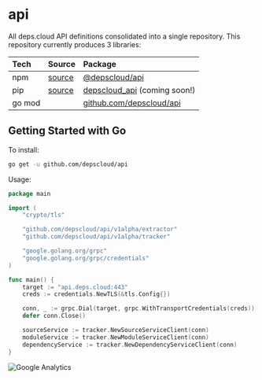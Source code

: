 # api

All deps.cloud API definitions consolidated into a single repository.
This repository currently produces 3 libraries:

| Tech   | Source                                  | Package                                                        |
|:-------|:----------------------------------------|:---------------------------------------------------------------|
| npm    | [source](packages/depscloud-api-nodejs) | [@depscloud/api](https://www.npmjs.com/package/@depscloud/api) |
| pip    | [source](packages/depscloud-api-python) | [depscloud_api](https://pypi.org/project/depscloud_api/) (coming soon!)      |
| go mod |                                         | [github.com/depscloud/api](https://github.com/depscloud/api)   |

## Getting Started with Go

To install:

```bash
go get -u github.com/depscloud/api
```

Usage:

```go
package main

import (
    "crypto/tls"

    "github.com/depscloud/api/v1alpha/extractor"
    "github.com/depscloud/api/v1alpha/tracker"

    "google.golang.org/grpc"
    "google.golang.org/grpc/credentials"
)

func main() {
    target := "api.deps.cloud:443"
    creds := credentials.NewTLS(&tls.Config{})

    conn, _ := grpc.Dial(target, grpc.WithTransportCredentials(creds))
    defer conn.Close()

    sourceService := tracker.NewSourceServiceClient(conn)
    moduleService := tracker.NewModuleServiceClient(conn)
    dependencyService := tracker.NewDependencyServiceClient(conn)
}
```

![Google Analytics](https://www.google-analytics.com/collect?v=1&cid=555&t=event&ec=repo&ea=open&dp=api&dt=api&tid=UA-143087272-2)
